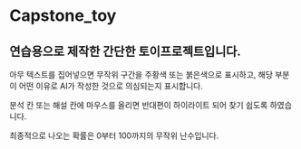 # Capstone_toy

연습용으로 제작한 간단한 토이프로젝트입니다.
---
아무 텍스트를 집어넣으면 무작위 구간을 주황색 또는 붉은색으로 표시하고, 해당 부분이 어떤 이유로 AI가 작성한 것으로 의심되는지 표시합니다.

분석 칸 또는 해설 칸에 마우스를 올리면 반대편이 하이라이트 되어 찾기 쉽도록 하였습니다.

최종적으로 나오는 확률은 0부터 100까지의 무작위 난수입니다.